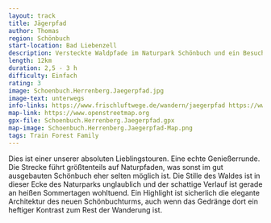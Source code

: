 ```yaml
---
layout: track
title: Jägerpfad
author: Thomas
region: Schönbuch
start-location: Bad Liebenzell
description: Versteckte Waldpfade im Naturpark Schönbuch und ein Besuch beim neuen Schönbuchturm.
length: 12km
duration: 2,5 - 3 h
difficulty: Einfach
rating: 3
image: Schoenbuch.Herrenberg.Jaegerpfad.jpg
image-text: unterwegs
info-links: https://www.frischluftwege.de/wandern/jaegerpfad https://www.inslichtruecken.de
map-link: https://www.openstreetmap.org
gpx-file: Schoenbuch.Herrenberg.Jaegerpfad.gpx
map-image: Schoenbuch.Herrenberg.Jaegerpfad-Map.png
tags: Train Forest Family
---
```




Dies ist einer unserer absoluten Lieblingstouren. Eine echte Genießerrunde. Die Strecke führt größtenteils auf Naturpfaden, was sonst im gut ausgebauten Schönbuch eher selten möglich ist. Die Stille des Waldes ist in dieser Ecke des Naturparks unglaublich und der schattige Verlauf ist gerade an heißen Sommertagen wohltuend. Ein Highlight ist sicherlich die elegante Architektur des neuen Schönbuchturms, auch wenn das Gedränge dort ein heftiger Kontrast zum Rest der Wanderung ist. 


